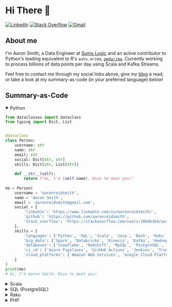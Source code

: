# Hi There 👋
[![LinkedIn](https://img.shields.io/badge/-LinkedIn-blue?style=flat&logo=Linkedin&logoColor=white&link=https://www.linkedin.com/in/aaronreidsmith/)](https://www.linkedin.com/in/aaronreidsmith/)
[![Stack Overflow](https://img.shields.io/badge/-Stack_Overflow-FE7A16?style=flat&logo=Stack-Overflow&logoColor=white&link=https://stackoverflow.com/users/10696164/aaron-smith)](https://stackoverflow.com/users/10696164/aaron-smith)
[![Gmail](https://img.shields.io/badge/-Email-D14836?style=flat&logo=Gmail&logoColor=white&link=mailto:aaronreidsmith@gmail.com)](mailto:aaronreidsmith@gmail.com)

## About me
I'm Aaron Smith, a Data Engineer at [Sumo Logic](https://www.sumologic.com/) and an active contributor to Python's leading equivalent to R's `auto.arima`, [`pmdarima`](https://github.com/alkaline-ml/pmdarima). Currently working to process billions of data points per day using Scala and Kafka Streams.

Feel free to contact me through my social links above, give my [blog](https://aaronreidsmith.github.io) a read, or take a look at my summary-as-code (in your preferred language) below!


## Summary-as-Code 

<details open><summary>Python</summary>
<p>

```python
from dataclasses import dataclass
from typing import Dict, List


@dataclass
class Person:
    username: str
    name: str
    email: str
    social: Dict[str, str]
    skills: Dict[str, List[str]]
    
    def __str__(self):
        return f"Hi, I'm {self.name}. Nice to meet you!"
		
me = Person(
    username = 'aaronreidsmith',
    name = 'Aaron Smith',
    email = 'aaronreidsmith@gmail.com',
    social = {
        'linkedin': 'https://www.linkedin.com/in/aaronreidsmith/',
        'github': 'https://github.com/aaronreidsmith',
        'stack_overflow': 'https://stackoverflow.com/users/10696164/aaron-smith'
    },
    skills = {
        'languages': ['Python', 'SQL', 'Scala', 'Java', 'Bash', 'Raku', 'R', 'Perl', 'PHP'],
        'big_data': ['Spark', 'Databricks', 'Kinesis', 'Kafka', 'Hadoop'],
        'databases': ['Snowflake', 'Redshift', 'MySQL', 'PostgreSQL', 'DynamoDB'],
        'ci_cd': ['Azure Pipelines', 'GitHub Actions', 'Jenkins', 'Travis CI', 'Appveyor', 'CircleCI'],
        'cloud_platforms': ['Amazon Web Services', 'Google Cloud Platform']
    }
)
print(me)
# Hi, I'm Aaron Smith. Nice to meet you!
```

</p>
</details>

<details><summary>Scala</summary>
<p>

```scala
case class Person(
  username: String,
  name: String,
  email: String,
  social: Map[String, String],
  skills: Map[String, Seq[String]]
) {
  override def toString: String = s"Hi, I'm $name. Nice to meet you!"
}

val me = Person(
  username = "aaronreidsmith",
  name     = "Aaron Smith",
  email    = "aaronreidsmith@gmail.com",
  social   = Map(
    "linkedin"      -> "https://www.linkedin.com/in/aaronreidsmith/",
    "github"        -> "https://github.com/aaronreidsmith",
    "stackOverflow" -> "https://stackoverflow.com/users/10696164/aaron-smith"
  ),
  skills = Map(
    "languages"      -> Seq("Python", "SQL", "Scala", "Java", "Bash", "Raku", "R", "Perl", "PHP"),
    "bigData"        -> Seq("Spark", "Databricks", "Kinesis", "Kafka", "Hadoop"),
    "databases"      -> Seq("Snowflake", "Redshift", "MySQL", "PostgreSQL", "DynamoDB"),
    "ciCd"           -> Seq("Azure Pipelines", "GitHub Actions", "Jenkins", "Travis CI", "Appveyor", "CircleCI"),
    "cloudPlatforms" -> Seq("Amazon Web Services", "Google Cloud Platform")
  )
)
println(me)
// Hi, I'm Aaron Smith. Nice to meet you!
```

</p>
</details>

<details><summary>SQL (PostgreSQL)</summary>
<p>

```sql
CREATE TABLE people (
  username VARCHAR PRIMARY KEY,
  name     VARCHAR,
  email    VARCHAR,
  social   JSON,
  skills   JSON
);

INSERT INTO people VALUES (
  'aaronreidsmith',
  'Aaron Smith',
  'aaronreidsmith@gmail.com',
  $$
  {
    "linkedin": "https://www.linkedin.com/in/aaronreidsmith/",
    "github": "https://github.com/aaronreidsmith",
    "stack_overflow": "https://stackoverflow.com/users/10696164/aaron-smith"
  }
  $$,
  $$
  {
    "languages": ["Python", "SQL", "Scala", "Java", "Bash", "Raku", "R", "Perl", "PHP"],
    "big_data": ["Spark", "Databricks", "Kinesis", "Kafka", "Hadoop"],
    "databases": ["Snowflake", "Redshift", "MySQL", "PostgreSQL", "DynamoDB"],
    "ci_cd": ["Azure Pipelines", "GitHub Actions", "Jenkins", "Travis CI", "Appveyor", "CircleCI"],
    "cloud_platforms": ["Amazon Web Services", "Google Cloud Platform"]
  }
  $$
);

SELECT
  'Hi, I''m ' || name || '. Nice to meet you!' AS me
FROM people
WHERE username = 'aaronreidsmith';
-- Hi, I'm Aaron Smith. Nice to meet you!
```

</p>
</details>

<details closed><summary>Raku</summary>
<p>

```raku
class Person {
    has Str  $.username;
    has Str  $.name;
    has Str  $.email;
    has Str  %.social{Str};
    has List %.skills{Str};

    method gist returns Str {
        "Hi, I'm $!name. Nice to meet you!";
    }
}

my $me = Person.new(
    username => 'aaronreidsmith',
    name     => 'Aaron Smith',
    email    => 'aaronreidsmith@gmail.com',
    social   => (
        'linkedin'       => 'https://www.linkedin.com/in/aaronreidsmith/',
        'github'         => 'https://github.com/aaronreidsmith',
        'stack-overflow' => 'https://stackoverflow.com/users/10696164/aaron-smith'
    ),
    skills => (
        'languages'       => ('Python', 'SQL', 'Scala', 'Java', 'Bash', 'Raku', 'R', 'Perl', 'PHP'),
        'big-data'        => ('Spark', 'Databricks', 'Kinesis', 'Kafka', 'Hadoop'),
        'databases'       => ('Snowflake', 'Redshift', 'MySQL', 'PostgreSQL', 'DynamoDB'),
        'ci-cd'           => ('Azure Pipelines', 'GitHub Actions', 'Jenkins', 'Travis CI', 'Appveyor', 'CircleCI'),
        'cloud-platforms' => ('Amazon Web Services', 'Google Cloud Platform')
    )
);
say $me;
# Hi, I'm Aaron Smith. Nice to meet you!
```

</p>
</details>

<details closed><summary>PHP</summary>
<p>

```php
<?php
class Person {
    public $username;
    public $name;
    public $email;
    public $social;
    public $skills;

    public function __construct($username, $name, $email, $social, $skills) {
        $this->username = $username;
        $this->name     = $name;
        $this->email    = $email;
        $this->social   = $social;
        $this->skills   = $skills;
    }

    public function __toString() {
        return "Hi, I'm {$this->name}. Nice to meet you!\n";
    }
}

$me = new Person(
    'aaronreidsmith',
    'Aaron Smith',
    'aaronreidsmith@gmail.com',
    array(
        'linkedin'       => 'https://www.linkedin.com/in/aaronreidsmith/',
        'github'         => 'https://github.com/aaronreidsmith',
        'stack_overflow' => 'https://stackoverflow.com/users/10696164/aaron-smith'
    ),
    array(
        'languages'       => array('Python', 'SQL', 'Scala', 'Java', 'Bash', 'Raku', 'R', 'Perl', 'PHP'),
        'big_data'        => array('Spark', 'Databricks', 'Kinesis', 'Kafka', 'Hadoop'),
        'databases'       => array('Snowflake', 'Redshift', 'MySQL', 'PostgreSQL', 'DynamoDB'),
        'ci_cd'           => array('Azure Pipelines', 'GitHub Actions', 'Jenkins', 'Travis CI', 'Appveyor', 'CircleCI'),
        'cloud_platforms' => array('Amazon Web Services', 'Google Cloud Platform')
    )
);
echo $me;
# Hi, I'm Aaron Smith. Nice to meet you!
```

</p>
</details>

